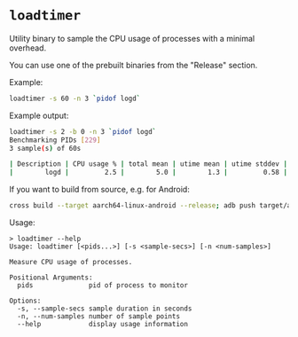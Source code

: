 # `loadtimer`

Utility binary to sample the CPU usage of processes with a minimal overhead.

You can use one of the prebuilt binaries from the "Release" section.

Example:

```bash
loadtimer -s 60 -n 3 `pidof logd`
```

Example output:

```bash
loadtimer -s 2 -b 0 -n 3 `pidof logd`
Benchmarking PIDs [229]
3 sample(s) of 60s

| Description | CPU usage % | total mean | utime mean | utime stddev | stime mean | stime stddev |
|        logd |         2.5 |        5.0 |        1.3 |         0.58 |        3.7 |         0.58 |
```

If you want to build from source, e.g. for Android:

```bash
cross build --target aarch64-linux-android --release; adb push target/aarch64-linux-android/release/loadtimer /system/bin/; adb shell chmod a+x /system/bin/loadtimer
```

Usage:

```
> loadtimer --help
Usage: loadtimer [<pids...>] [-s <sample-secs>] [-n <num-samples>]

Measure CPU usage of processes.

Positional Arguments:
  pids              pid of process to monitor

Options:
  -s, --sample-secs sample duration in seconds
  -n, --num-samples number of sample points
  --help            display usage information
```
